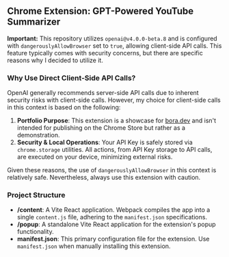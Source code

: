 ## Chrome Extension: GPT-Powered YouTube Summarizer

**Important:** This repository utilizes `openai@v4.0.0-beta.8` and is configured with `dangerouslyAllowBrowser` set to `true`, allowing client-side API calls. This feature typically comes with security concerns, but there are specific reasons why I decided to utilize it.

### Why Use Direct Client-Side API Calls?

OpenAI generally recommends server-side API calls due to inherent security risks with client-side calls. However, my choice for client-side calls in this context is based on the following:

1. **Portfolio Purpose**: This extension is a showcase for [bora.dev](http://bora.dev) and isn't intended for publishing on the Chrome Store but rather as a demonstration.
2. **Security & Local Operations**: Your API Key is safely stored via `chrome.storage` utilities. All actions, from API Key storage to API calls, are executed on your device, minimizing external risks.

Given these reasons, the use of `dangerouslyAllowBrowser` in this context is relatively safe. Nevertheless, always use this extension with caution.

### Project Structure

- **/content**: A Vite React application. Webpack compiles the app into a single `content.js` file, adhering to the `manifest.json` specifications.
- **/popup**: A standalone Vite React application for the extension's popup functionality.
- **manifest.json**: This primary configuration file for the extension. Use `manifest.json` when manually installing this extension.
